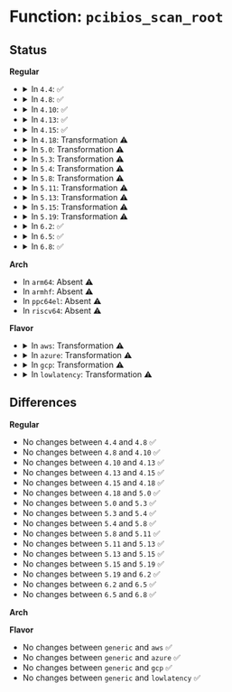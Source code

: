 # Function: <code>pcibios_scan_root</code>

## Status
<b>Regular</b>
<ul>
<li>
<details>
<summary>In <code>4.4</code>: ✅</summary>

```c
void pcibios_scan_root(int busnum);
```

**Collision:** Unique Global

**Inline:** No

**Transformation:** False

**Instances:**

```
In arch/x86/pci/common.c (ffffffff816fa600)
Location: arch/x86/pci/common.c:475
Inline: False
Direct callers:
  - arch/x86/pci/fixup.c:pci_fixup_i450nx
  - arch/x86/pci/fixup.c:pci_fixup_i450nx
  - arch/x86/pci/fixup.c:pci_fixup_i450gx
  - arch/x86/pci/legacy.c:pcibios_scan_specific_bus
  - arch/x86/pci/legacy.c:pci_legacy_init
  - arch/x86/pci/irq.c:pirq_peer_trick
```
**Symbols:**

```
ffffffff816fa600-ffffffff816fa6da: pcibios_scan_root (STB_GLOBAL)
```
</details>
</li>
<li>
<details>
<summary>In <code>4.8</code>: ✅</summary>

```c
void pcibios_scan_root(int busnum);
```

**Collision:** Unique Global

**Inline:** No

**Transformation:** False

**Instances:**

```
In arch/x86/pci/common.c (ffffffff8175f410)
Location: arch/x86/pci/common.c:474
Inline: False
Direct callers:
  - arch/x86/pci/fixup.c:pci_fixup_i450gx
  - arch/x86/pci/fixup.c:pci_fixup_i450nx
  - arch/x86/pci/fixup.c:pci_fixup_i450nx
  - arch/x86/pci/legacy.c:pcibios_scan_specific_bus
  - arch/x86/pci/legacy.c:pci_legacy_init
  - arch/x86/pci/irq.c:pirq_peer_trick
```
**Symbols:**

```
ffffffff8175f410-ffffffff8175f4ea: pcibios_scan_root (STB_GLOBAL)
```
</details>
</li>
<li>
<details>
<summary>In <code>4.10</code>: ✅</summary>

```c
void pcibios_scan_root(int busnum);
```

**Collision:** Unique Global

**Inline:** No

**Transformation:** False

**Instances:**

```
In arch/x86/pci/common.c (ffffffff8178b940)
Location: arch/x86/pci/common.c:474
Inline: False
Direct callers:
  - arch/x86/pci/fixup.c:pci_fixup_i450gx
  - arch/x86/pci/fixup.c:pci_fixup_i450nx
  - arch/x86/pci/fixup.c:pci_fixup_i450nx
  - arch/x86/pci/legacy.c:pcibios_scan_specific_bus
  - arch/x86/pci/legacy.c:pci_legacy_init
  - arch/x86/pci/irq.c:pirq_peer_trick
```
**Symbols:**

```
ffffffff8178b940-ffffffff8178ba1a: pcibios_scan_root (STB_GLOBAL)
```
</details>
</li>
<li>
<details>
<summary>In <code>4.13</code>: ✅</summary>

```c
void pcibios_scan_root(int busnum);
```

**Collision:** Unique Global

**Inline:** No

**Transformation:** False

**Instances:**

```
In arch/x86/pci/common.c (ffffffff817aa8b0)
Location: arch/x86/pci/common.c:457
Inline: False
Direct callers:
  - arch/x86/pci/fixup.c:pci_fixup_i450gx
  - arch/x86/pci/fixup.c:pci_fixup_i450nx
  - arch/x86/pci/fixup.c:pci_fixup_i450nx
  - arch/x86/pci/legacy.c:pcibios_scan_specific_bus
  - arch/x86/pci/irq.c:pirq_peer_trick
```
**Symbols:**

```
ffffffff817aa8b0-ffffffff817aa98a: pcibios_scan_root (STB_GLOBAL)
```
</details>
</li>
<li>
<details>
<summary>In <code>4.15</code>: ✅</summary>

```c
void pcibios_scan_root(int busnum);
```

**Collision:** Unique Global

**Inline:** No

**Transformation:** False

**Instances:**

```
In arch/x86/pci/common.c (ffffffff81821d80)
Location: arch/x86/pci/common.c:457
Inline: False
Direct callers:
  - arch/x86/pci/fixup.c:pci_fixup_i450gx
  - arch/x86/pci/fixup.c:pci_fixup_i450nx
  - arch/x86/pci/fixup.c:pci_fixup_i450nx
  - arch/x86/pci/legacy.c:pcibios_scan_specific_bus
  - arch/x86/pci/irq.c:pirq_peer_trick
```
**Symbols:**

```
ffffffff81821d80-ffffffff81821e5a: pcibios_scan_root (STB_GLOBAL)
```
</details>
</li>
<li>
<details>
<summary>In <code>4.18</code>: Transformation ⚠️</summary>

```c
void pcibios_scan_root(int busnum);
```

**Collision:** Unique Global

**Inline:** No

**Transformation:** True

**Instances:**

```
In arch/x86/pci/common.c (0)
Location: arch/x86/pci/common.c:457
Inline: False
Direct callers:
  - arch/x86/pci/fixup.c:pci_fixup_i450gx
  - arch/x86/pci/fixup.c:pci_fixup_i450nx
  - arch/x86/pci/fixup.c:pci_fixup_i450nx
  - arch/x86/pci/legacy.c:pcibios_scan_specific_bus
  - arch/x86/pci/legacy.c:pci_legacy_init
  - arch/x86/pci/irq.c:pirq_peer_trick
```
**Symbols:**

```
ffffffff8186c358-ffffffff8186c36c: pcibios_scan_root.cold.10 (STB_LOCAL)
ffffffff8186c050-ffffffff8186c11d: pcibios_scan_root (STB_GLOBAL)
```
</details>
</li>
<li>
<details>
<summary>In <code>5.0</code>: Transformation ⚠️</summary>

```c
void pcibios_scan_root(int busnum);
```

**Collision:** Unique Global

**Inline:** No

**Transformation:** True

**Instances:**

```
In arch/x86/pci/common.c (0)
Location: arch/x86/pci/common.c:457
Inline: False
Direct callers:
  - arch/x86/pci/fixup.c:pci_fixup_i450gx
  - arch/x86/pci/fixup.c:pci_fixup_i450nx
  - arch/x86/pci/fixup.c:pci_fixup_i450nx
  - arch/x86/pci/legacy.c:pcibios_scan_specific_bus
  - arch/x86/pci/legacy.c:pci_legacy_init
  - arch/x86/pci/irq.c:pirq_peer_trick
```
**Symbols:**

```
ffffffff8188c438-ffffffff8188c44c: pcibios_scan_root.cold.9 (STB_LOCAL)
ffffffff8188c130-ffffffff8188c1fd: pcibios_scan_root (STB_GLOBAL)
```
</details>
</li>
<li>
<details>
<summary>In <code>5.3</code>: Transformation ⚠️</summary>

```c
void pcibios_scan_root(int busnum);
```

**Collision:** Unique Global

**Inline:** No

**Transformation:** True

**Instances:**

```
In arch/x86/pci/common.c (0)
Location: arch/x86/pci/common.c:458
Inline: False
Direct callers:
  - arch/x86/pci/fixup.c:pci_fixup_i450gx
  - arch/x86/pci/fixup.c:pci_fixup_i450nx
  - arch/x86/pci/fixup.c:pci_fixup_i450nx
  - arch/x86/pci/legacy.c:pcibios_scan_specific_bus
  - arch/x86/pci/legacy.c:pci_legacy_init
  - arch/x86/pci/irq.c:pirq_peer_trick
```
**Symbols:**

```
ffffffff818d6d78-ffffffff818d6d8c: pcibios_scan_root.cold (STB_LOCAL)
ffffffff818d6a80-ffffffff818d6b4e: pcibios_scan_root (STB_GLOBAL)
```
</details>
</li>
<li>
<details>
<summary>In <code>5.4</code>: Transformation ⚠️</summary>

```c
void pcibios_scan_root(int busnum);
```

**Collision:** Unique Global

**Inline:** No

**Transformation:** True

**Instances:**

```
In arch/x86/pci/common.c (0)
Location: arch/x86/pci/common.c:458
Inline: False
Direct callers:
  - arch/x86/pci/fixup.c:pci_fixup_i450gx
  - arch/x86/pci/fixup.c:pci_fixup_i450nx
  - arch/x86/pci/fixup.c:pci_fixup_i450nx
  - arch/x86/pci/legacy.c:pcibios_scan_specific_bus
  - arch/x86/pci/legacy.c:pci_legacy_init
  - arch/x86/pci/irq.c:pirq_peer_trick
```
**Symbols:**

```
ffffffff819090f8-ffffffff8190910c: pcibios_scan_root.cold (STB_LOCAL)
ffffffff81908e00-ffffffff81908ece: pcibios_scan_root (STB_GLOBAL)
```
</details>
</li>
<li>
<details>
<summary>In <code>5.8</code>: Transformation ⚠️</summary>

```c
void pcibios_scan_root(int busnum);
```

**Collision:** Unique Global

**Inline:** No

**Transformation:** True

**Instances:**

```
In arch/x86/pci/common.c (0)
Location: arch/x86/pci/common.c:458
Inline: False
Direct callers:
  - arch/x86/pci/fixup.c:pci_fixup_i450gx
  - arch/x86/pci/fixup.c:pci_fixup_i450nx
  - arch/x86/pci/fixup.c:pci_fixup_i450nx
  - arch/x86/pci/legacy.c:pcibios_scan_specific_bus
  - arch/x86/pci/legacy.c:pci_legacy_init
  - arch/x86/pci/irq.c:pirq_peer_trick
```
**Symbols:**

```
ffffffff81bb99e1-ffffffff81bb99f5: pcibios_scan_root.cold (STB_LOCAL)
ffffffff81bb9710-ffffffff81bb97de: pcibios_scan_root (STB_GLOBAL)
```
</details>
</li>
<li>
<details>
<summary>In <code>5.11</code>: Transformation ⚠️</summary>

```c
void pcibios_scan_root(int busnum);
```

**Collision:** Unique Global

**Inline:** No

**Transformation:** True

**Instances:**

```
In arch/x86/pci/common.c (0)
Location: arch/x86/pci/common.c:459
Inline: False
Direct callers:
  - arch/x86/pci/fixup.c:pci_fixup_i450gx
  - arch/x86/pci/fixup.c:pci_fixup_i450nx
  - arch/x86/pci/fixup.c:pci_fixup_i450nx
  - arch/x86/pci/legacy.c:pcibios_scan_specific_bus
  - arch/x86/pci/legacy.c:pci_legacy_init
  - arch/x86/pci/irq.c:pirq_peer_trick
```
**Symbols:**

```
ffffffff81c34a5d-ffffffff81c34a71: pcibios_scan_root.cold (STB_LOCAL)
ffffffff81bce000-ffffffff81bce0ce: pcibios_scan_root (STB_GLOBAL)
```
</details>
</li>
<li>
<details>
<summary>In <code>5.13</code>: Transformation ⚠️</summary>

```c
void pcibios_scan_root(int busnum);
```

**Collision:** Unique Global

**Inline:** No

**Transformation:** True

**Instances:**

```
In arch/x86/pci/common.c (0)
Location: arch/x86/pci/common.c:459
Inline: False
Direct callers:
  - arch/x86/pci/fixup.c:pci_fixup_i450gx
  - arch/x86/pci/fixup.c:pci_fixup_i450nx
  - arch/x86/pci/fixup.c:pci_fixup_i450nx
  - arch/x86/pci/legacy.c:pcibios_scan_specific_bus
  - arch/x86/pci/legacy.c:pci_legacy_init
  - arch/x86/pci/irq.c:pirq_peer_trick
```
**Symbols:**

```
ffffffff81c26e45-ffffffff81c26e59: pcibios_scan_root.cold (STB_LOCAL)
ffffffff81bc19c0-ffffffff81bc1a8e: pcibios_scan_root (STB_GLOBAL)
```
</details>
</li>
<li>
<details>
<summary>In <code>5.15</code>: Transformation ⚠️</summary>

```c
void pcibios_scan_root(int busnum);
```

**Collision:** Unique Global

**Inline:** No

**Transformation:** True

**Instances:**

```
In arch/x86/pci/common.c (0)
Location: arch/x86/pci/common.c:459
Inline: False
Direct callers:
  - arch/x86/pci/fixup.c:pci_fixup_i450gx
  - arch/x86/pci/fixup.c:pci_fixup_i450nx
  - arch/x86/pci/fixup.c:pci_fixup_i450nx
  - arch/x86/pci/legacy.c:pcibios_scan_specific_bus
  - arch/x86/pci/legacy.c:pci_legacy_init
  - arch/x86/pci/irq.c:pirq_peer_trick
```
**Symbols:**

```
ffffffff81d44dd0-ffffffff81d44de4: pcibios_scan_root.cold (STB_LOCAL)
ffffffff81c91fd0-ffffffff81c9209e: pcibios_scan_root (STB_GLOBAL)
```
</details>
</li>
<li>
<details>
<summary>In <code>5.19</code>: Transformation ⚠️</summary>

```c
void pcibios_scan_root(int busnum);
```

**Collision:** Unique Global

**Inline:** No

**Transformation:** True

**Instances:**

```
In arch/x86/pci/common.c (0)
Location: arch/x86/pci/common.c:459
Inline: False
Direct callers:
  - arch/x86/pci/fixup.c:pci_fixup_i450gx
  - arch/x86/pci/fixup.c:pci_fixup_i450nx
  - arch/x86/pci/fixup.c:pci_fixup_i450nx
  - arch/x86/pci/legacy.c:pcibios_scan_specific_bus
  - arch/x86/pci/legacy.c:pci_legacy_init
  - arch/x86/pci/irq.c:pirq_peer_trick
```
**Symbols:**

```
ffffffff81f11d1f-ffffffff81f11d32: pcibios_scan_root.cold (STB_LOCAL)
ffffffff81e41600-ffffffff81e416d9: pcibios_scan_root (STB_GLOBAL)
```
</details>
</li>
<li>
<details>
<summary>In <code>6.2</code>: ✅</summary>

```c
void pcibios_scan_root(int busnum);
```

**Collision:** Unique Global

**Inline:** No

**Transformation:** False

**Instances:**

```
In arch/x86/pci/common.c (ffffffff8201bc00)
Location: arch/x86/pci/common.c:459
Inline: False
Direct callers:
  - arch/x86/pci/fixup.c:pci_fixup_i450gx
  - arch/x86/pci/fixup.c:pci_fixup_i450nx
  - arch/x86/pci/fixup.c:pci_fixup_i450nx
  - arch/x86/pci/legacy.c:pci_subsys_init
  - arch/x86/pci/legacy.c:pcibios_scan_specific_bus
  - arch/x86/pci/irq.c:pirq_peer_trick
```
**Symbols:**

```
ffffffff8201bc00-ffffffff8201bce9: pcibios_scan_root (STB_GLOBAL)
```
</details>
</li>
<li>
<details>
<summary>In <code>6.5</code>: ✅</summary>

```c
void pcibios_scan_root(int busnum);
```

**Collision:** Unique Global

**Inline:** No

**Transformation:** False

**Instances:**

```
In arch/x86/pci/common.c (ffffffff8209c2a0)
Location: arch/x86/pci/common.c:459
Inline: False
Direct callers:
  - arch/x86/pci/fixup.c:pci_fixup_i450gx
  - arch/x86/pci/fixup.c:pci_fixup_i450nx
  - arch/x86/pci/fixup.c:pci_fixup_i450nx
  - arch/x86/pci/legacy.c:pci_subsys_init
  - arch/x86/pci/legacy.c:pcibios_scan_specific_bus
  - arch/x86/pci/irq.c:pirq_peer_trick
```
**Symbols:**

```
ffffffff8209c2a0-ffffffff8209c389: pcibios_scan_root (STB_GLOBAL)
```
</details>
</li>
<li>
<details>
<summary>In <code>6.8</code>: ✅</summary>

```c
void pcibios_scan_root(int busnum);
```

**Collision:** Unique Global

**Inline:** No

**Transformation:** False

**Instances:**

```
In arch/x86/pci/common.c (ffffffff82173a50)
Location: arch/x86/pci/common.c:459
Inline: False
Direct callers:
  - arch/x86/pci/fixup.c:pci_fixup_i450gx
  - arch/x86/pci/fixup.c:pci_fixup_i450nx
  - arch/x86/pci/fixup.c:pci_fixup_i450nx
  - arch/x86/pci/legacy.c:pci_subsys_init
  - arch/x86/pci/legacy.c:pcibios_scan_specific_bus
  - arch/x86/pci/irq.c:pirq_peer_trick
```
**Symbols:**

```
ffffffff82173a50-ffffffff82173b68: pcibios_scan_root (STB_GLOBAL)
```
</details>
</li>
</ul>
<b>Arch</b>
<ul>
<li>
In <code>arm64</code>: Absent ⚠️
</li>
<li>
In <code>armhf</code>: Absent ⚠️
</li>
<li>
In <code>ppc64el</code>: Absent ⚠️
</li>
<li>
In <code>riscv64</code>: Absent ⚠️
</li>
</ul>
<b>Flavor</b>
<ul>
<li>
<details>
<summary>In <code>aws</code>: Transformation ⚠️</summary>

```c
void pcibios_scan_root(int busnum);
```

**Collision:** Unique Global

**Inline:** No

**Transformation:** True

**Instances:**

```
In arch/x86/pci/common.c (0)
Location: arch/x86/pci/common.c:458
Inline: False
Direct callers:
  - arch/x86/pci/fixup.c:pci_fixup_i450gx
  - arch/x86/pci/fixup.c:pci_fixup_i450nx
  - arch/x86/pci/fixup.c:pci_fixup_i450nx
  - arch/x86/pci/legacy.c:pcibios_scan_specific_bus
  - arch/x86/pci/legacy.c:pci_legacy_init
  - arch/x86/pci/irq.c:pirq_peer_trick
```
**Symbols:**

```
ffffffff818a84b8-ffffffff818a84cc: pcibios_scan_root.cold (STB_LOCAL)
ffffffff818a81c0-ffffffff818a828e: pcibios_scan_root (STB_GLOBAL)
```
</details>
</li>
<li>
<details>
<summary>In <code>azure</code>: Transformation ⚠️</summary>

```c
void pcibios_scan_root(int busnum);
```

**Collision:** Unique Global

**Inline:** No

**Transformation:** True

**Instances:**

```
In arch/x86/pci/common.c (0)
Location: arch/x86/pci/common.c:458
Inline: False
Direct callers:
  - arch/x86/pci/fixup.c:pci_fixup_i450gx
  - arch/x86/pci/fixup.c:pci_fixup_i450nx
  - arch/x86/pci/fixup.c:pci_fixup_i450nx
  - arch/x86/pci/legacy.c:pcibios_scan_specific_bus
  - arch/x86/pci/legacy.c:pci_legacy_init
  - arch/x86/pci/irq.c:pirq_peer_trick
```
**Symbols:**

```
ffffffff81862ec8-ffffffff81862edc: pcibios_scan_root.cold (STB_LOCAL)
ffffffff81862c40-ffffffff81862d0e: pcibios_scan_root (STB_GLOBAL)
```
</details>
</li>
<li>
<details>
<summary>In <code>gcp</code>: Transformation ⚠️</summary>

```c
void pcibios_scan_root(int busnum);
```

**Collision:** Unique Global

**Inline:** No

**Transformation:** True

**Instances:**

```
In arch/x86/pci/common.c (0)
Location: arch/x86/pci/common.c:458
Inline: False
Direct callers:
  - arch/x86/pci/fixup.c:pci_fixup_i450gx
  - arch/x86/pci/fixup.c:pci_fixup_i450nx
  - arch/x86/pci/fixup.c:pci_fixup_i450nx
  - arch/x86/pci/legacy.c:pcibios_scan_specific_bus
  - arch/x86/pci/legacy.c:pci_legacy_init
  - arch/x86/pci/irq.c:pirq_peer_trick
```
**Symbols:**

```
ffffffff818f9b18-ffffffff818f9b2c: pcibios_scan_root.cold (STB_LOCAL)
ffffffff818f9820-ffffffff818f98ee: pcibios_scan_root (STB_GLOBAL)
```
</details>
</li>
<li>
<details>
<summary>In <code>lowlatency</code>: Transformation ⚠️</summary>

```c
void pcibios_scan_root(int busnum);
```

**Collision:** Unique Global

**Inline:** No

**Transformation:** True

**Instances:**

```
In arch/x86/pci/common.c (0)
Location: arch/x86/pci/common.c:458
Inline: False
Direct callers:
  - arch/x86/pci/fixup.c:pci_fixup_i450gx
  - arch/x86/pci/fixup.c:pci_fixup_i450nx
  - arch/x86/pci/fixup.c:pci_fixup_i450nx
  - arch/x86/pci/legacy.c:pcibios_scan_specific_bus
  - arch/x86/pci/legacy.c:pci_legacy_init
  - arch/x86/pci/irq.c:pirq_peer_trick
```
**Symbols:**

```
ffffffff8191ac78-ffffffff8191ac8c: pcibios_scan_root.cold (STB_LOCAL)
ffffffff8191a980-ffffffff8191aa4e: pcibios_scan_root (STB_GLOBAL)
```
</details>
</li>
</ul>

## Differences
<b>Regular</b>
<ul>
<li>
No changes between <code>4.4</code> and <code>4.8</code> ✅
</li>
<li>
No changes between <code>4.8</code> and <code>4.10</code> ✅
</li>
<li>
No changes between <code>4.10</code> and <code>4.13</code> ✅
</li>
<li>
No changes between <code>4.13</code> and <code>4.15</code> ✅
</li>
<li>
No changes between <code>4.15</code> and <code>4.18</code> ✅
</li>
<li>
No changes between <code>4.18</code> and <code>5.0</code> ✅
</li>
<li>
No changes between <code>5.0</code> and <code>5.3</code> ✅
</li>
<li>
No changes between <code>5.3</code> and <code>5.4</code> ✅
</li>
<li>
No changes between <code>5.4</code> and <code>5.8</code> ✅
</li>
<li>
No changes between <code>5.8</code> and <code>5.11</code> ✅
</li>
<li>
No changes between <code>5.11</code> and <code>5.13</code> ✅
</li>
<li>
No changes between <code>5.13</code> and <code>5.15</code> ✅
</li>
<li>
No changes between <code>5.15</code> and <code>5.19</code> ✅
</li>
<li>
No changes between <code>5.19</code> and <code>6.2</code> ✅
</li>
<li>
No changes between <code>6.2</code> and <code>6.5</code> ✅
</li>
<li>
No changes between <code>6.5</code> and <code>6.8</code> ✅
</li>
</ul>
<b>Arch</b>
<ul>
</ul>
<b>Flavor</b>
<ul>
<li>
No changes between <code>generic</code> and <code>aws</code> ✅
</li>
<li>
No changes between <code>generic</code> and <code>azure</code> ✅
</li>
<li>
No changes between <code>generic</code> and <code>gcp</code> ✅
</li>
<li>
No changes between <code>generic</code> and <code>lowlatency</code> ✅
</li>
</ul>
